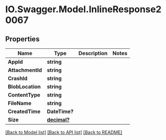 # IO.Swagger.Model.InlineResponse20067
## Properties

Name | Type | Description | Notes
------------ | ------------- | ------------- | -------------
**AppId** | **string** |  | 
**AttachmentId** | **string** |  | 
**CrashId** | **string** |  | 
**BlobLocation** | **string** |  | 
**ContentType** | **string** |  | 
**FileName** | **string** |  | 
**CreatedTime** | **DateTime?** |  | 
**Size** | [**decimal?**](BigDecimal.md) |  | 

[[Back to Model list]](../README.md#documentation-for-models) [[Back to API list]](../README.md#documentation-for-api-endpoints) [[Back to README]](../README.md)

